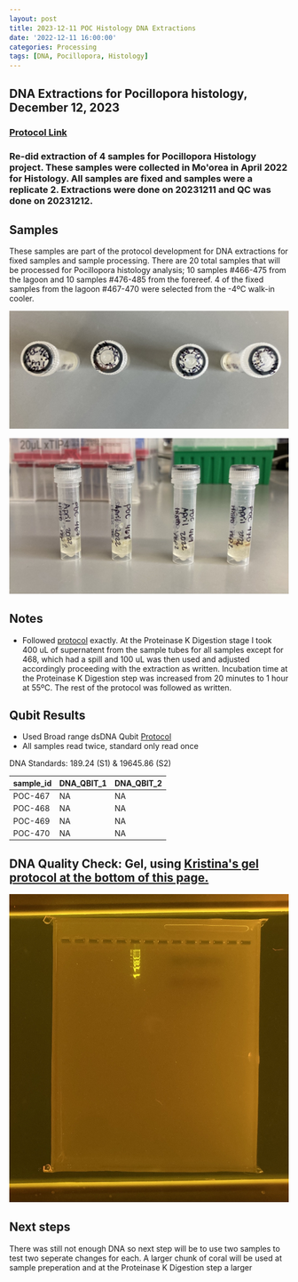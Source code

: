 ```yaml
---
layout: post
title: 2023-12-11 POC Histology DNA Extractions
date: '2022-12-11 16:00:00'
categories: Processing
tags: [DNA, Pocillopora, Histology]
---
```


## DNA Extractions for Pocillopora histology, December 12, 2023

### [Protocol Link](https://github.com/chloe-gilligan/Gilligan_Putnam_Lab_Notebook/blob/master/_posts/20231208_zymo_DNA_miniprepplusKit_Protocol.md)

### Re-did extraction of 4 samples for Pocillopora Histology project. These samples were collected in Mo'orea in April 2022 for Histology. All samples are fixed and samples were a replicate 2. Extractions were done on 20231211 and QC was done on 20231212.

## Samples

These samples are part of the protocol development for DNA extractions for fixed samples and sample processing. There are 20 total samples that will be processed for Pocillopora histology analysis; 10 samples #466-475 from the lagoon and 10 samples #476-485 from the forereef. 4 of the fixed samples from the lagoon #467-470 were selected from the -4ºC walk-in cooler. 

![images/20231211-caps.jpg](https://github.com/chloe-gilligan/Gilligan_Putnam_Lab_Notebook/blob/master/images/20231211-caps.jpg?raw=true)

![images/20231211-tubes.jpg](https://github.com/chloe-gilligan/Gilligan_Putnam_Lab_Notebook/blob/master/images/20231211-tubes.jpg?raw=true)



## Notes

- Followed [protocol](https://github.com/chloe-gilligan/Gilligan_Putnam_Lab_Notebook/blob/master/_posts/20231208_zymo_DNA_miniprepplusKit_Protocol.md) exactly. At the Proteinase K Digestion stage I took 400 uL of supernatent from the sample tubes for all samples except for 468, which had a spill and 100 uL was then used and adjusted accordingly proceeding with the extraction as written. Incubation time at the Proteinase K Digestion step was increased from 20 minutes to 1 hour at 55ºC. The rest of the protocol was followed as written. 


## Qubit Results

- Used Broad range dsDNA Qubit [Protocol](https://zdellaert.github.io/ZD_Putnam_Lab_Notebook/Qubit-Protocol/)
- All samples read twice, standard only read once

DNA Standards: 189.24 (S1) & 19645.86 (S2)

| sample_id | DNA_QBIT_1 | DNA_QBIT_2 | 
|-----------|------------|------------|
| POC-467   | NA         |NA          |
| POC-468   | NA         |NA          |
| POC-469   | NA         |NA          |
| POC-470   | NA         |NA          |
 


## DNA Quality Check: Gel, using [Kristina's gel protocol at the bottom of this page.](https://github.com/chloe-gilligan/Gilligan_Putnam_Lab_Notebook/blob/master/_posts/20231208_zymo_DNA_miniprepplusKit_Protocol.md)

![images/Gels/20231212-gel.jpg](https://github.com/chloe-gilligan/Gilligan_Putnam_Lab_Notebook/blob/master/images/Gels/20231212-gel.jpg?raw=true)

## Next steps

There was still not enough DNA so next step will be to use two samples to test two seperate changes for each. A larger chunk of coral will be used at sample preperation and at the Proteinase K Digestion step a larger